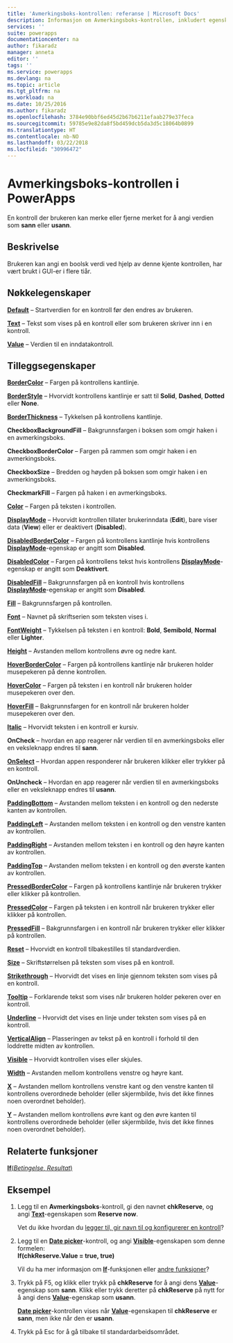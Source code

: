 ```yaml
---
title: 'Avmerkingsboks-kontrollen: referanse | Microsoft Docs'
description: Informasjon om Avmerkingsboks-kontrollen, inkludert egenskaper og eksempler
services: ''
suite: powerapps
documentationcenter: na
author: fikaradz
manager: anneta
editor: ''
tags: ''
ms.service: powerapps
ms.devlang: na
ms.topic: article
ms.tgt_pltfrm: na
ms.workload: na
ms.date: 10/25/2016
ms.author: fikaradz
ms.openlocfilehash: 3784e90bbf6ed45d2b67b6211efaab279e37feca
ms.sourcegitcommit: 59785e9e82da8f5bd459dcb5da3d5c18064b0899
ms.translationtype: HT
ms.contentlocale: nb-NO
ms.lasthandoff: 03/22/2018
ms.locfileid: "30996472"
---
```

# <a name="check-box-control-in-powerapps"></a>Avmerkingsboks-kontrollen i PowerApps
En kontroll der brukeren kan merke eller fjerne merket for å angi verdien som **sann** eller **usann**.

## <a name="description"></a>Beskrivelse
Brukeren kan angi en boolsk verdi ved hjelp av denne kjente kontrollen, har vært brukt i GUI-er i flere tiår.

## <a name="key-properties"></a>Nøkkelegenskaper
**[Default](properties-core.md)** – Startverdien for en kontroll før den endres av brukeren.

**[Text](properties-core.md)**  – Tekst som vises på en kontroll eller som brukeren skriver inn i en kontroll.

**[Value](properties-core.md)** – Verdien til en inndatakontroll.

## <a name="additional-properties"></a>Tilleggsegenskaper
**[BorderColor](properties-color-border.md)** – Fargen på kontrollens kantlinje.

**[BorderStyle](properties-color-border.md)** – Hvorvidt kontrollens kantlinje er satt til **Solid**, **Dashed**, **Dotted** eller **None**.

**[BorderThickness](properties-color-border.md)** – Tykkelsen på kontrollens kantlinje.

**CheckboxBackgroundFill** – Bakgrunnsfargen i boksen som omgir haken i en avmerkingsboks.

**CheckboxBorderColor** – Fargen på rammen som omgir haken i en avmerkingsboks.

**CheckboxSize** – Bredden og høyden på boksen som omgir haken i en avmerkingsboks.

**CheckmarkFill** – Fargen på haken i en avmerkingsboks.

**[Color](properties-color-border.md)**  – Fargen på teksten i kontrollen.

**[DisplayMode](properties-core.md)** – Hvorvidt kontrollen tillater brukerinndata (**Edit**), bare viser data (**View**) eller er deaktivert (**Disabled**).

**[DisabledBorderColor](properties-color-border.md)**  – Fargen på kontrollens kantlinje hvis kontrollens **[DisplayMode](properties-core.md)**-egenskap er angitt som **Disabled**.

**[DisabledColor](properties-color-border.md)** – Fargen på kontrollens tekst hvis kontrollens **[DisplayMode](properties-core.md)**-egenskap er angitt som **Deaktivert**.

**[DisabledFill](properties-color-border.md)** – Bakgrunnsfargen på en kontroll hvis kontrollens **[DisplayMode](properties-core.md)**-egenskap er angitt som **Disabled**.

**[Fill](properties-color-border.md)** – Bakgrunnsfargen på kontrollen.

**[Font](properties-text.md)**  – Navnet på skriftserien som teksten vises i.

**[FontWeight](properties-text.md)**  – Tykkelsen på teksten i en kontroll: **Bold**, **Semibold**, **Normal** eller **Lighter**.

**[Height](properties-size-location.md)** – Avstanden mellom kontrollens øvre og nedre kant.

**[HoverBorderColor](properties-color-border.md)**  – Fargen på kontrollens kantlinje når brukeren holder musepekeren på denne kontrollen.

**[HoverColor](properties-color-border.md)** – Fargen på teksten i en kontroll når brukeren holder musepekeren over den.

**[HoverFill](properties-color-border.md)**  – Bakgrunnsfargen for en kontroll når brukeren holder musepekeren over den.

**[Italic](properties-text.md)**  – Hvorvidt teksten i en kontroll er kursiv.

**OnCheck** – hvordan en app reagerer når verdien til en avmerkingsboks eller en veksleknapp endres til **sann**.

**[OnSelect](properties-core.md)** – Hvordan appen responderer når brukeren klikker eller trykker på en kontroll.

**OnUncheck** – Hvordan en app reagerer når verdien til en avmerkingsboks eller en veksleknapp endres til **usann**.

**[PaddingBottom](properties-size-location.md)** – Avstanden mellom teksten i en kontroll og den nederste kanten av kontrollen.

**[PaddingLeft](properties-size-location.md)** – Avstanden mellom teksten i en kontroll og den venstre kanten av kontrollen.

**[PaddingRight](properties-size-location.md)** – Avstanden mellom teksten i en kontroll og den høyre kanten av kontrollen.

**[PaddingTop](properties-size-location.md)** – Avstanden mellom teksten i en kontroll og den øverste kanten av kontrollen.

**[PressedBorderColor](properties-color-border.md)**  – Fargen på kontrollens kantlinje når brukeren trykker eller klikker på kontrollen.

**[PressedColor](properties-color-border.md)** – Fargen på teksten i en kontroll når brukeren trykker eller klikker på kontrollen.

**[PressedFill](properties-color-border.md)** – Bakgrunnsfargen i en kontroll når brukeren trykker eller klikker på kontrollen.

**[Reset](properties-core.md)** – Hvorvidt en kontroll tilbakestilles til standardverdien.

**[Size](properties-text.md)** – Skriftstørrelsen på teksten som vises på en kontroll.

**[Strikethrough](properties-text.md)**  – Hvorvidt det vises en linje gjennom teksten som vises på en kontroll.

**[Tooltip](properties-core.md)** – Forklarende tekst som vises når brukeren holder pekeren over en kontroll.

**[Underline](properties-text.md)**  – Hvorvidt det vises en linje under teksten som vises på en kontroll.

**[VerticalAlign](properties-text.md)**  – Plasseringen av tekst på en kontroll i forhold til den loddrette midten av kontrollen.

**[Visible](properties-core.md)** – Hvorvidt kontrollen vises eller skjules.

**[Width](properties-size-location.md)** – Avstanden mellom kontrollens venstre og høyre kant.

**[X](properties-size-location.md)** – Avstanden mellom kontrollens venstre kant og den venstre kanten til kontrollens overordnede beholder (eller skjermbilde, hvis det ikke finnes noen overordnet beholder).

**[Y](properties-size-location.md)** – Avstanden mellom kontrollens øvre kant og den øvre kanten til kontrollens overordnede beholder (eller skjermbilde, hvis det ikke finnes noen overordnet beholder).

## <a name="related-functions"></a>Relaterte funksjoner
[**If**(*Betingelse*, *Resultat*)](../functions/function-if.md)

## <a name="example"></a>Eksempel
1. Legg til en **Avmerkingsboks**-kontroll, gi den navnet **chkReserve**, og angi **[Text](properties-core.md)**-egenskapen som **Reserve now**.
   
    Vet du ikke hvordan du [legger til, gir navn til og konfigurerer en kontroll](../add-configure-controls.md)?
2. Legg til en **[Date picker](control-date-picker.md)**-kontroll, og angi **[Visible](properties-core.md)**-egenskapen som denne formelen:
   <br>**If(chkReserve.Value = true, true)**
   
    Vil du ha mer informasjon om **[If](../functions/function-if.md)**-funksjonen eller [andre funksjoner](../formula-reference.md)?
3. Trykk på F5, og klikk eller trykk på **chkReserve** for å angi dens **[Value](properties-core.md)**-egenskap som **sann**. Klikk eller trykk deretter på **chkReserve** på nytt for å angi dens **[Value](properties-core.md)**-egenskap som **usann**.
   
    **[Date picker](control-date-picker.md)**-kontrollen vises når **[Value](properties-core.md)**-egenskapen til **chkReserve** er **sann**, men ikke når den er **usann**.
4. Trykk på Esc for å gå tilbake til standardarbeidsområdet.

